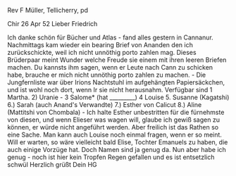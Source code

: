Rev F Müller, Tellicherry, pd

 Chir 26 Apr 52
Lieber Friedrich

Ich danke schön für Bücher und Atlas - fand alles gestern in Cannanur. Nachmittags kam wieder ein bearing Brief von Ananden den ich zurückschickte, weil ich nicht unnöthig porto zahlen mag. Dieses Brüderpaar meint Wunder welche Freude sie einem mit ihren leeren Briefen machen. Du kannsts ihm sagen, wenn er Leute nach Cann zu schicken habe, brauche er mich nicht unnöthig porto zahlen zu machen. - Die Jungfernliste war über Irions Nachtstuhl im aufgehängten Papiersäckchen, und ist wohl noch dort, wenn Ir sie nicht herausnahm. Verfügbar sind 1 Martha. 2) Uranie - 3 Salome* (hat _________) 4 Louise 5. Susanne (Kagatshi) 6.) Sarah (auch Anand's Verwandte) 7.) Esther von Calicut 8.) Aline (Mattitshi von Chombala) - Ich halte Esther unbestritten für die fürnehmste von diesen, und wenn Elieser was wagen will, glaube ich gewiß sagen zu können, er würde nicht angeführt werden. Aber freilich ist das Rathen so eine Sache. Man kann auch Louise noch einmal fragen, wenn er so meint. Will er warten, so wäre vielleicht bald Elise, Tochter Emanuels zu haben, die auch einige Vorzüge hat. Doch Namen sind ja genug da. Nun aber habe ich genug - noch ist hier kein Tropfen Regen gefallen und es ist entsetzlich schwül
Herzlich grüßt
 Dein HG


